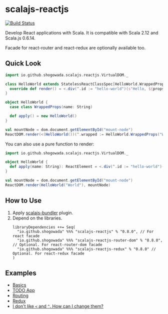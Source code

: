 # scalajs-reactjs

[![Build Status](https://travis-ci.org/shogowada/scalajs-reactjs.svg?branch=master)](https://travis-ci.org/shogowada/scalajs-reactjs)

Develop React applications with Scala. It is compatible with Scala 2.12 and Scala.js 0.6.14.

Facade for react-router and react-redux are optionally available too.

## Quick Look

```scala
import io.github.shogowada.scalajs.reactjs.VirtualDOM._

class HelloWorld extends StatelessReactClassSpec[HelloWorld.WrappedProps] {
  override def render() = <.div(^.id := "hello-world")(s"Hello, ${props.wrapped.name}!")
}

object HelloWorld {
  case class WrappedProps(name: String)

  def apply() = new HelloWorld()
}

val mountNode = dom.document.getElementById("mount-node")
ReactDOM.render(<(HelloWorld())(^.wrapped := HelloWorld.WrappedProps("World"))(), mountNode)
```

You can also use a pure function to render:

```scala
import io.github.shogowada.scalajs.reactjs.VirtualDOM._

object HelloWorld {
  def apply(name: String): ReactElement = <.div(^.id := "hello-world")(s"Hello, ${name}!")
}

val mountNode = dom.document.getElementById("mount-node")
ReactDOM.render(HelloWorld("World"), mountNode)
```

## How to Use

1. Apply [scalajs-bundler](https://scalacenter.github.io/scalajs-bundler/getting-started.html) plugin.
2. Depend on the libraries.
   ```
   libraryDependencies ++= Seq(
     "io.github.shogowada" %%% "scalajs-reactjs" % "0.8.0", // For react facade
     "io.github.shogowada" %%% "scalajs-reactjs-router-dom" % "0.8.0", // Optional. For react-router-dom facade
     "io.github.shogowada" %%% "scalajs-reactjs-redux" % "0.8.0" // Optional. For react-redux facade
   )
   ```

## Examples

- [Basics](./example)
- [TODO App](./example/todo-app/src/main/scala/io/github/shogowada/scalajs/reactjs/example/todoapp/Main.scala)
- [Routing](./example/routing/src/main/scala/io/github/shogowada/scalajs/reactjs/example/routing/Main.scala)
- [Redux](./example/todo-app-redux/src/main/scala/io/github/shogowada/scalajs/reactjs/example/todoappredux)
- [I don't like `<` and `^`. How can I change them?](./example/custom-virtual-dom)
